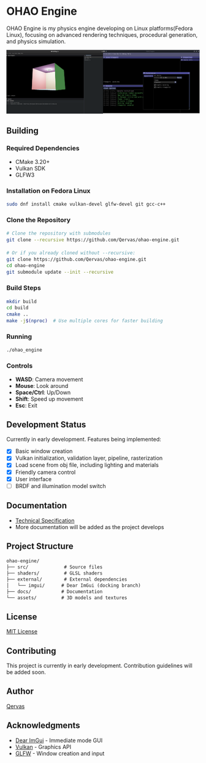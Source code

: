 # OHAO Engine

OHAO Engine is my physics engine developing on Linux platforms(Fedora Linux), focusing on advanced rendering techniques, procedural generation, and physics simulation.


<div style="display: flex;">
  <div style="flex: 1;">
    <img src="image/README/1733708535551.png" alt="Image 1" style="width: 100%;">
  </div>
  <div style="flex: 1;">
    <img src="image/README/1734118037401.png" alt="Image 2" style="width: 100%;">
  </div>
</div>



## Building

### Required Dependencies

- CMake 3.20+
- Vulkan SDK
- GLFW3

### Installation on Fedora Linux

```bash
sudo dnf install cmake vulkan-devel glfw-devel git gcc-c++
```

### Clone the Repository

```bash
# Clone the repository with submodules
git clone --recursive https://github.com/Qervas/ohao-engine.git

# Or if you already cloned without --recursive:
git clone https://github.com/Qervas/ohao-engine.git
cd ohao-engine
git submodule update --init --recursive
```

### Build Steps

```bash
mkdir build
cd build
cmake ..
make -j$(nproc)  # Use multiple cores for faster building
```

### Running

```bash
./ohao_engine
```

### Controls

- **WASD**: Camera movement
- **Mouse**: Look around
- **Space/Ctrl**: Up/Down
- **Shift**: Speed up movement
- **Esc**: Exit

## Development Status

Currently in early development. Features being implemented:

- [X] Basic window creation
- [X] Vulkan initialization, validation layer, pipeline, rasterization
- [X] Load scene from obj file, including lighting and materials
- [X] Friendly camera control
- [X] User interface
- [ ] BRDF and illumination model switch

## Documentation

- [Technical Specification](docs/TECHNICAL_SPEC.md)
- More documentation will be added as the project develops

## Project Structure

```
ohao-engine/
├── src/             # Source files
├── shaders/         # GLSL shaders
├── external/        # External dependencies
│   └── imgui/      # Dear ImGui (docking branch)
├── docs/           # Documentation
└── assets/         # 3D models and textures
```

## License

[MIT License](LICENSE)

## Contributing

This project is currently in early development. Contribution guidelines will be added soon.

## Author

[Qervas](mailto:djmax96945147@outlook.com)

## Acknowledgments

- [Dear ImGui](https://github.com/ocornut/imgui) - Immediate mode GUI
- [Vulkan](https://www.vulkan.org/) - Graphics API
- [GLFW](https://www.glfw.org/) - Window creation and input
